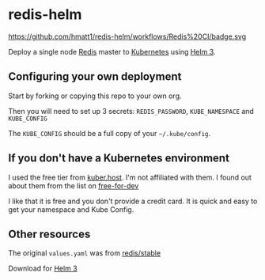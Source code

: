 # redis-helm

https://github.com/hmatt1/redis-helm/workflows/Redis%20CI/badge.svg

Deploy a single node [Redis](https://redis.io/) master to [Kubernetes](https://kubernetes.io/) using [Helm 3](https://helm.sh/).

## Configuring your own deployment

Start by forking or copying this repo to your own org.

Then you will need to set up 3 secrets: `REDIS_PASSWORD`, `KUBE_NAMESPACE` and `KUBE_CONFIG`

The `KUBE_CONFIG` should be a full copy of your `~/.kube/config`.

## If you don't have a Kubernetes environment

I used the free tier from  [kuber.host](https://kuber.host/). I'm not affiliated with them. I found out about them from the list on [free-for-dev](https://github.com/ripienaar/free-for-dev)

I like that it is free and you don't provide a credit card. It is quick and easy to get your namespace and Kube Config.

## Other resources

The original `values.yaml` was from [redis/stable](https://github.com/helm/charts/tree/master/stable/redis)

Download for [Helm 3](https://github.com/helm/helm/releases/tag/v3.0.0-beta.5)


